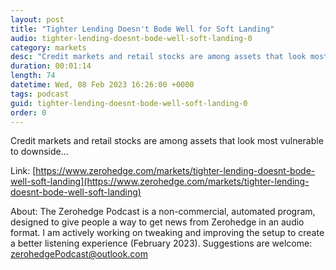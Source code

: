 ```yaml
---
layout: post
title: "Tighter Lending Doesn't Bode Well for Soft Landing"
audio: tighter-lending-doesnt-bode-well-soft-landing-0
category: markets
desc: "Credit markets and retail stocks are among assets that look most vulnerable to downside..."
duration: 00:01:14
length: 74
datetime: Wed, 08 Feb 2023 16:26:00 +0000
tags: podcast
guid: tighter-lending-doesnt-bode-well-soft-landing-0
order: 0
---
```

Credit markets and retail stocks are among assets that look most vulnerable to downside...

Link: [https://www.zerohedge.com/markets/tighter-lending-doesnt-bode-well-soft-landing](https://www.zerohedge.com/markets/tighter-lending-doesnt-bode-well-soft-landing)

About: The Zerohedge Podcast is a non-commercial, automated program, designed to give people a way to get news from Zerohedge in an audio format.  I am actively working on tweaking and improving the setup to create a better listening experience (February 2023).  Suggestions are welcome: [zerohedgePodcast@outlook.com](mailto:zerohedgePodcast@outlook.com)